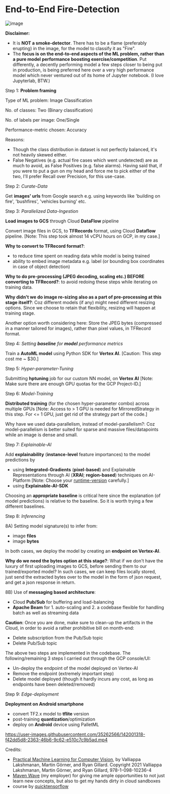 # End-to-End Fire-Detection

![image](https://user-images.githubusercontent.com/35262566/149654548-f0f6c305-c19e-4f2b-94fb-c72619394ae7.png)

**Disclaimer:**
- It is **NOT a smoke-detector**. There has to be a flame (preferably erupting) in the image, for the model to classify it as "Fire".
- The **focus is on the end-to-end aspects of the ML problem, rather than a pure model performance boosting exercise/competition**. Put differently, a decently performing model a few steps closer to being put in production, is being preferred here over a very high performance model which never ventured out of its home of Jupyter notebook. (I love Jupyterlab, BTW.)

Step 1: **Problem framing**

Type of ML problem: Image Classification

No. of classes: Two (Binary classification)

No. of labels per image: One/Single

Performance-metric chosen: Accuracy

Reasons:
- Though the class distribution in dataset is not perfectly balanced, it's not heavily skewed either.
- False Negatives (e.g. actual fire cases which went undetected) are as much to avoid, as False Positives (e.g. false alarms). Having said that, if you were to put a gun on my head and force me to pick either of the two, I'll prefer Recall over Precision, for this use-case.

Step 2: _Curate-Data_

Get **images' urls** from Google search e.g. using keywords like 'building on fire', 'bushfires', 'vehicles burning' etc.

Step 3: _Parallelized Data-Ingestion_

**Load images to GCS** through Cloud **DataFlow** pipeline

Convert image files in GCS, to **TFRecords** format, using Cloud **Dataflow** pipeline.
[Note: This step took almost 14 vCPU hours on GCP, in my case.]

**Why to convert to TFRecord format?**:
- to reduce time spent on reading data while model is being trained
- ability to embed image metadata e.g. label (or bounding box coordinates in case of object detection)

**Why to do pre-processing (JPEG decoding, scaling etc.) BEFORE converting to TFRecord?**: to avoid redoing these steps while iterating on training data.

**Why didn't we do image re-sizing also as a part of pre-processing at this stage itself?**: Coz different models (if any) might need different resizing options. Since we choose to retain that flexibility, resizing will happen at training stage.

Another option worth considering here: Store the JPEG bytes (compressed in a manner tailored for images), rather than pixel values, in TFRecord format.

Step 4: _Setting **baseline** for **model** performance metrics_

Train a **AutoML model** using Python SDK for **Vertex AI**.
[Caution: This step cost me ~ $30.]

Step 5: _Hyper-parameter-Tuning_

Submitting **hptuning** job for our custom NN model, on **Vertex AI**
[Note: Make sure there are enough GPU quotas for the GCP Project-ID.]

Step 6: _Model-Training_

**Distributed training** (for the chosen hyper-parameter combo) across multiple GPUs
[Note: Access to > 1 GPU is needed for MirroredStrategy in this step. For <= 1 GPU, just get rid of the strategy part of the code.]

Why have we used data-parallelism, instead of model-parallelism?: Coz model-parallelism is better suited for sparse and massive files/datapoints while an image is dense and small.

Step 7: _Explainable-AI_

Add **explainability** (**instance-level** feature importances) to the model predictions by
- using **Integrated-Gradients** (**pixel-based**) and Explainable Representations through AI (**XRAI**; **region-based**) techniques on AI-Platform
[Note: Choose your [runtime-version](https://cloud.google.com/ai-platform/training/docs/runtime-version-list) carefully.]
- using **Explainable-AI-SDK**

Choosing an **appropriate baseline** is critical here since the explanation (of model predictions) is relative to the baseline. So it is worth trying a few different baselines.

Step 8: _Inferencing_

8A) Setting model signature(s) to infer from:
- image **files**
- image **bytes**

In both cases, we deploy the model by creating an **endpoint on Vertex-AI**.

**Why do we need the bytes option at this stage?**: What if we don't have the luxury of first uploading images to GCS, before sending them to our trained/exported model? In such cases, we can keep files locally stored, just send the extracted bytes over to the model in the form of json request, and get a json response in return. 

8B) Use of **messaging based architecture**:
- Cloud **Pub/Sub** for buffering and load-balancing
- **Apache Beam** for 1. auto-scaling and 2. a codebase flexible for handling batch as well as streaming data

**Caution**: Once you are done, make sure to clean-up the artifacts in the Cloud, in order to avoid a rather prohibitive bill on month-end:

- Delete subscription from the Pub/Sub topic
- Delete Pub/Sub topic

The above two steps are implemented in the codebase. The following/remaining 3 steps I carried out through the GCP console/UI: 
- Un-deploy the endpoint of the model deployed on Vertex-AI
- Remove the endpoint (extremely important step)
- Delete model deployed (though it hardly incurs any cost, as long as endpoints have been deleted/removed)

Step 9: _Edge-deployment_

**Deployment on Android smartphone**
- convert TF2.x model to **tflite** version
- post-training **quantization**/optimization
- deploy on **Android** device using PalletML

https://user-images.githubusercontent.com/35262566/142001318-f42dd5d8-2363-46b6-9c62-e510c7c9b5ad.mp4

Credits:
- [Practical Machine Learning for Computer Vision](https://www.oreilly.com/library/view/practical-machine-learning/9781098102357/), by Valliappa Lakshmanan, Martin Görner, and Ryan Gillard. Copyright 2021 Valliappa Lakshmanan, Martin Görner, and Ryan Gillard, 978-1-098-10236-4
- [Maven Wave](https://www.mavenwave.com/) (my employer) for giving me ample opportunities to not just learn new concepts, but also to get my hands dirty in cloud sandboxes
- course by [quicktensorflow](https://courses.quicktensorflow.com/courses/)
